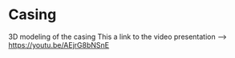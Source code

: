 # Casing
3D modeling of the casing
This a link to the video presentation --> https://youtu.be/AEjrG8bNSnE
